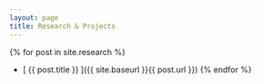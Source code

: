 ```yaml
---
layout: page
title: Research & Projects
---
```


{% for post in site.research %}
  * [ {{ post.title }} ]({{ site.baseurl }}{{ post.url }})
{% endfor %}
